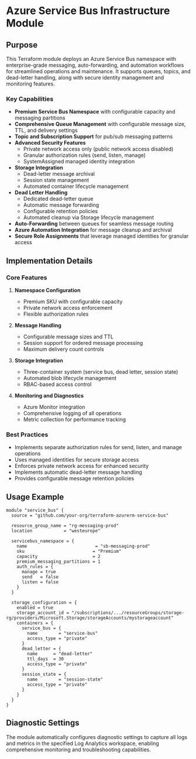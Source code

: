 <!-- TOC -->
<!-- /TOC -->

# Azure Service Bus Infrastructure Module

## Purpose

This Terraform module deploys an Azure Service Bus namespace with enterprise-grade messaging, auto-forwarding, and automation workflows for streamlined operations and maintenance. It supports queues, topics, and dead-letter handling, along with secure identity management and monitoring features.

### Key Capabilities

- **Premium Service Bus Namespace** with configurable capacity and messaging partitions
- **Comprehensive Queue Management** with configurable message size, TTL, and delivery settings
- **Topic and Subscription Support** for pub/sub messaging patterns
- **Advanced Security Features**
  - Private network access only (public network access disabled)
  - Granular authorization rules (send, listen, manage)
  - SystemAssigned managed identity integration
- **Storage Integration**
  - Dead-letter message archival
  - Session state management
  - Automated container lifecycle management
- **Dead Letter Handling**
  - Dedicated dead-letter queue
  - Automatic message forwarding
  - Configurable retention policies
  - Automated cleanup via Storage lifecycle management
- **Auto-Forwarding** between queues for seamless message routing
- **Azure Automation Integration** for message cleanup and archival
- **Secure Role Assignments** that leverage managed identities for granular access

## Implementation Details

### Core Features

1. **Namespace Configuration**
   - Premium SKU with configurable capacity
   - Private network access enforcement
   - Flexible authorization rules

2. **Message Handling**
   - Configurable message sizes and TTL
   - Session support for ordered message processing
   - Maximum delivery count controls

3. **Storage Integration**
   - Three-container system (service bus, dead letter, session state)
   - Automated blob lifecycle management
   - RBAC-based access control

4. **Monitoring and Diagnostics**
   - Azure Monitor integration
   - Comprehensive logging of all operations
   - Metric collection for performance tracking

### Best Practices

- Implements separate authorization rules for send, listen, and manage operations
- Uses managed identities for secure storage access
- Enforces private network access for enhanced security
- Implements automatic dead-letter message handling
- Provides configurable message retention policies

## Usage Example

```hcl
module "service_bus" {
  source = "github.com/your-org/terraform-azurerm-service-bus"

  resource_group_name = "rg-messaging-prod"
  location            = "westeurope"

  servicebus_namespace = {
    name                          = "sb-messaging-prod"
    sku                          = "Premium"
    capacity                     = 2
    premium_messaging_partitions = 1
    auth_rules = {
      manage = true
      send   = false
      listen = false
    }
  }

  storage_configuration = {
    enabled = true
    storage_account_id = "/subscriptions/.../resourceGroups/storage-rg/providers/Microsoft.Storage/storageAccounts/mystorageaccount"
    containers = {
      service_bus = {
        name        = "service-bus"
        access_type = "private"
      }
      dead_letter = {
        name      = "dead-letter"
        ttl_days  = 30
        access_type = "private"
      }
      session_state = {
        name        = "session-state"
        access_type = "private"
      }
    }
  }
}
```

## Diagnostic Settings

The module automatically configures diagnostic settings to capture all logs and metrics in the specified Log Analytics workspace, enabling comprehensive monitoring and troubleshooting capabilities.

